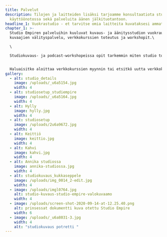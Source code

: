 ```yaml
---
title: Palvelut
description: Tilojen ja laitteiden lisäksi tarjoamme konsultaatiota studion
  käyttöönotossa sekä palveluita äänen jälkituotantoon.
headline_1: Vuokrastudio - et tarvitse omia laitteita kuvataksesi ammattimaisesti!
chapter_1: >-
  Studio Empiren palveluihin kuuluvat kuvaus- ja äänitysstudion vuokraus,
  kuvaajien välityspalvelu, verkkokurssien toteutus ja workshopit.\

  \

  Studiokuvaus- ja podcast-workshopeissa opit tarkemmin miten studio toimii kuvauksiin ja äänityksiin. Katso tarkemmat tiedot sekä hinnoittelu [Workshopit-sivulta](/palvelut/workshopit).


  Haluaisitko aloittaa verkkokurssien myynnin tai etsitkö uutta verkkokursseillesi alustaa?  Media-webinari.com kerää monipuolisesti asiantuntijoiden verkkokursseja yhden sivun alle. Autamme verkkokurssien kuvauksessa ja toteutuksessa, mutta myös myynnissä ja markkinoinnissa. Katso tarkemmat tiedot sekä hinnoittelu [Verkkokurssit-sivulta](/palvelut/verkkokurssit).
gallery:
  - alt: studio_details
    image: /uploads/_u6a5154.jpg
    width: 4
  - alt: studiosetup_studiempire
    image: /uploads/_u6a5164.jpg
    width: 4
  - alt: Hylly
    image: hylly.jpg
    width: 4
  - alt: studiosetup
    image: /uploads/2u6a9672.jpg
    width: 4
  - alt: Keittiö
    image: keittio.jpg
    width: 4
  - alt: Kahvi
    image: kahvi.jpg
    width: 4
  - alt: Annika studiossa
    image: annika-studiossa.jpg
    width: 4
  - alt: studiokuvaus_kukkaseppele
    image: /uploads/img_0014_2-edit.jpg
    width: 4
  - image: /uploads/imgl0764.jpg
    alt: studio-kuvaus-studio-empire-valokuvaamo
    width: 4
  - image: /uploads/screen-shot-2020-09-14-at-12.25.40.png
    alt: prinsessat dokumentti kuva otettu Studio Empire
    width: 6
  - image: /uploads/_u6a8031-3.jpg
    width: 4
    alt: "studiokuvaus potretti "
---
```

